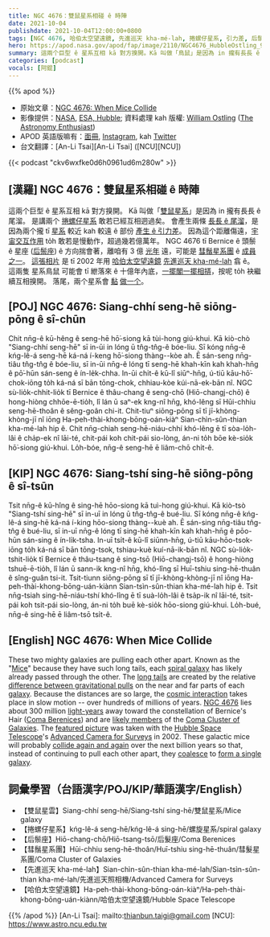 ```yaml
---
title: NGC 4676：雙鼠星系相碰 ê 時陣
date: 2021-10-04
publishdate: 2021-10-04T12:00:00+0800
tags: [NGC 4676, 哈伯太空望遠鏡, 先進巡天 kha-mé-lah, 捲螺仔星系, 引力差, 后鬃座, 彗鬚星系團, 交互作用, 尾溜, 雙鼠星系]
hero: https://apod.nasa.gov/apod/fap/image/2110/NGC4676_HubbleOstling_960.jpg
summary: 這兩个巨型 ê 星系互相 kā 對方搝開。Kā 叫做「鳥鼠」是因為 in 攏有長長 ê 尾溜。是講兩个捲螺仔星系敢若已經互相迵過矣。
categories: [podcast]
vocals: [阿錕]
---
```


{{% apod %}}

- 原始文章：[NGC 4676: When Mice Collide](https://apod.nasa.gov/apod/ap211004.html)
- 影像提供：[NASA](https://www.nasa.gov/), [ESA, Hubble](https://esahubble.org/); 資料處理 kah 版權: [William Ostling](https://www.instagram.com/the_astronomy_enthusiast/) ([The Astronomy Enthusiast](https://theastroenthusiast.com/))
- APOD 英語版嘛有：[面冊](https://www.facebook.com/AstronomyPictureOfTheDay), [Instagram](https://www.instagram.com/astronomypicturesdaily/), kah [Twitter](http://twitter.com/apod/)
- 台文翻譯：[An-Li Tsai][An-Li Tsai] ([NCU][NCU])

{{< podcast "ckv6wxfke0d6h0961ud6m280w" >}}

## [漢羅] NGC 4676：雙鼠星系相碰 ê 時陣
這兩个巨型 ê 星系互相 kā 對方搝開。
Kā 叫做「[雙鼠星系][Mice]」是因為 in 攏有長長 ê 尾溜。
是講兩个 [捲螺仔星系][spiral galaxy] 敢若已經互相迵過矣。
會產生兩條 [長長 ê 尾溜][long tails]，是因為兩个攏 tī [星系][galaxy] 較近 kah 較遠 ê 部份 [產生 ê 引力差][difference between gravitational pulls]。
因為這个距離傷遠，[宇宙交互作用][cosmic interaction] to̍h 敢若是慢動作，超過幾若億萬年。
NGC 4676 tī Bernice ê 頭鬃 ê 星座 ([后鬃座][Coma Berenices]) ê 方向揣會著，離咱有 3 億 [光年][light-years] 遠，可能是 [彗鬚星系團][Coma Cluster of Galaxies] ê [成員之一][likely members]。
[這張相片][featured picture] 是 tī 2002 年用 [哈伯太空望遠鏡][Hubble Space Telescope] [先進巡天 kha-mé-lah][Advanced Camera for Surveys] 翕 ê。
這兩隻 星系鳥鼠 可能會 tī 紲落來 ê 十億年內底，[一擺閣一擺相挵][collide again and again]，按呢 to̍h 袂繼續互相搝開。
落尾，兩个星系會 [黏][coalesce] [做一个][form a single galaxy]。

## [POJ] NGC 4676: Siang-chhí seng-hē siōng-pōng ê sî-chūn
Chit nn̄g-ê kū-hêng ê seng-hē hō͘-siong kā tùi-hong giú-khui.
Kā kiò-chò "Siang-chhí seng-hē" sī in-ūi in lóng ū tn̂g-tn̂g-ê bóe-liu.
Sī kóng nn̄g-ê kńg-lê-á seng-hē ká-ná í-keng hō͘-siong thàng--kòe ah.
Ē sán-seng nn̄g-tiâu tn̂g-tn̂g ê bóe-liu, sī in-ūi nn̄g-ê lóng tī seng-hē khah-kīn kah khah-hn̄g ê pō͘-hūn sán-seng ê ín-le̍k-chha.
In-ūi chi̍t-ê kū-lî siūⁿ-hn̄g, ú-tiū kāu-hō͘-chok-iōng to̍h ká-ná sī bān tōng-chok, chhiau-kòe kúi-nā-ek-bān nî.
NGC sù-lio̍k-chhit-lio̍k tī Bernice ê thâu-chang ê seng-chō (Hiō-changj-chō) ê hong-hiòng chhōe-ē-tio̍h, lî lán ū saⁿ-ek kng-nî hn̄g, khó-lêng sī Hūi-chhiu seng-hē-thoân ê sêng-goân chi-it.
Chit-tiuⁿ siōng-pōng sī tī jī-khòng-khòng-jī nî iōng Ha-peh-thài-khong-bōng-oán-kiàⁿ Sian-chìn-sûn-thian kha-mé-lah hip ê.
Chit nn̄g-chiah seng-hē-niáu-chhí khó-lêng ē tī sòa-lo̍h-lâi ê cha̍p-ek nî lāi-té, chit-pái koh chit-pái sio-lòng, án-ni to̍h bōe kè-sio̍k hō͘-siong giú-khui.
Lo̍h-bóe, nn̄g-ê seng-hē ē liâm-chō chi̍t-ê.

## [KIP] NGC 4676: Siang-tshí sing-hē siōng-pōng ê sî-tsūn
Tsit nn̄g-ê kū-hîng ê sing-hē hōo-siong kā tuì-hong giú-khui.
Kā kiò-tsò "Siang-tshí sing-hē" sī in-uī in lóng ū tn̂g-tn̂g-ê bué-liu.
Sī kóng nn̄g-ê kńg-lê-á sing-hē ká-ná í-king hōo-siong thàng--kuè ah.
Ē sán-sing nn̄g-tiâu tn̂g-tn̂g ê bué-liu, sī in-uī nn̄g-ê lóng tī sing-hē khah-kīn kah khah-hn̄g ê pōo-hūn sán-sing ê ín-li̍k-tsha.
In-uī tsi̍t-ê kū-lî siūnn-hn̄g, ú-tiū kāu-hōo-tsok-iōng to̍h ká-ná sī bān tōng-tsok, tshiau-kuè kuí-nā-ik-bān nî.
NGC sù-lio̍k-tshit-lio̍k tī Bernice ê thâu-tsang ê sing-tsō (Hiō-changj-tsō) ê hong-hiòng tshuē-ē-tio̍h, lî lán ū sann-ik kng-nî hn̄g, khó-lîng sī Huī-tshiu sing-hē-thuân ê sîng-guân tsi-it.
Tsit-tiunn siōng-pōng sī tī jī-khòng-khòng-jī nî iōng Ha-peh-thài-khong-bōng-uán-kiànn Sian-tsìn-sûn-thian kha-mé-lah hip ê.
Tsit nn̄g-tsiah sing-hē-niáu-tshí khó-lîng ē tī suà-lo̍h-lâi ê tsa̍p-ik nî lāi-té, tsit-pái koh tsit-pái sio-lòng, án-ni to̍h buē kè-sio̍k hōo-siong giú-khui.
Lo̍h-bué, nn̄g-ê sing-hē ē liâm-tsō tsi̍t-ê.

## [English] NGC 4676: When Mice Collide
These two mighty galaxies are pulling each other apart.
Known as the "[Mice][Mice]" because they have such long tails, each [spiral galaxy][spiral galaxy] has likely already passed through the other.
The [long tails][long tails] are created by the relative [difference between gravitational pulls][difference between gravitational pulls] on the near and far parts of each [galaxy][galaxy].
Because the distances are so large, the [cosmic interaction][cosmic interaction] takes place in slow motion -- over hundreds of millions of years.
[NGC 4676][NGC 4676] lies about 300 million [light-years][light-years] away toward the constellation of Bernice's Hair ([Coma Berenices][Coma Berenices]) and are [likely members][likely members] of the [Coma Cluster of Galaxies][Coma Cluster of Galaxies].
The [featured picture][featured picture] was taken with the [Hubble Space Telescope][Hubble Space Telescope]'s [Advanced Camera for Surveys][Advanced Camera for Surveys] in 2002.
These galactic mice will probably [collide again and again][collide again and again] over the next billion years so that, instead of continuing to pull each other apart, they [coalesce][coalesce] to [form a single galaxy][form a single galaxy].

## 詞彙學習（台語漢字/POJ/KIP/華語漢字/English）
- 【雙鼠星雲】Siang-chhí seng-hē/Siang-tshí sing-hē/雙鼠星系/Mice galaxy
- 【捲螺仔星系】kńg-lê-á seng-hē/kńg-lê-á sing-hē/螺旋星系/spiral galaxy
- 【后鬃座】Hiō-chang-chō/Hiō-tsang-tsō/后髮座/Coma Berenices
- 【彗鬚星系團】Hūi-chhiu seng-hē-thoân/Huī-tshiu sing-hē-thuân/彗髮星系團/Coma Cluster of Galaxies
- 【先進巡天 kha-mé-lah】Sian-chìn-sûn-thian kha-mé-lah/Sian-tsìn-sûn-thian kha-mé-lah/先進巡天照相機/Advanced Camera for Surveys
- 【哈伯太空望遠鏡】Ha-peh-thài-khong-bōng-oán-kiàⁿ/Ha-peh-thài-khong-bōng-uán-kiànn/哈伯太空望遠鏡/Hubble Space Telescope

{{% /apod %}}
[An-Li Tsai]: mailto:thianbun.taigi@gmail.com
[NCU]: https://www.astro.ncu.edu.tw

[Mice]:https://en.wikipedia.org/wiki/Mouse
[spiral galaxy]:https://apod.nasa.gov/apod/fap/spiral_galaxies.html
[long tails]:http://burro.astr.cwru.edu/NAS/NAS.html
[difference between gravitational pulls]:https://en.wikipedia.org/wiki/Galactic_tide
[galaxy]:https://science.nasa.gov/astrophysics/focus-areas/what-are-galaxies
[cosmic interaction]:http://www.youtube.com/watch?v=pjjRfOT87Wc
[NGC 4676]:https://ui.adsabs.harvard.edu/abs/1974ApJ...187..219S/abstract
[light-years]:https://chandra.harvard.edu/photo/cosmic_distance.html
[Coma Berenices]:https://en.wikipedia.org/wiki/Coma_Berenices
[likely members]:https://ui.adsabs.harvard.edu/abs/1961ApJ...133..726B/abstract
[Coma Cluster of Galaxies]:https://apod.nasa.gov/apod/ap180326.html
[featured picture]:https://theastroenthusiast.com/ngc-4676-from-hubble/
[Hubble Space Telescope]:https://www.nasa.gov/mission_pages/hubble/story/index.html
[Advanced Camera for Surveys]:https://www.nasa.gov/content/hubble-space-telescope-advanced-camera-for-surveys
[collide again and again]:https://apod.nasa.gov/apod/ap130514.html
[coalesce]:https://www.boredpanda.com/blog/wp-content/uploads/2021/05/two-cats-better-than-one-5-60a76c5ce2159__700.jpg
[form a single galaxy]:https://apod.nasa.gov/apod/ap120604.html
